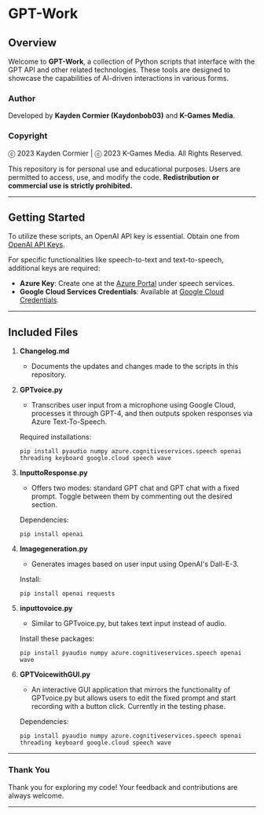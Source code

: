 # GPT-Work

## Overview

Welcome to **GPT-Work**, a collection of Python scripts that interface with the GPT API and other related technologies. These tools are designed to showcase the capabilities of AI-driven interactions in various forms.

### Author

Developed by **Kayden Cormier (Kaydonbob03)** and **K-Games Media**.

### Copyright

ⓒ 2023 Kayden Cormier | ⓒ 2023 K-Games Media. All Rights Reserved.

This repository is for personal use and educational purposes. Users are permitted to access, use, and modify the code. **Redistribution or commercial use is strictly prohibited.**

---

## Getting Started

To utilize these scripts, an OpenAI API key is essential. Obtain one from [OpenAI API Keys](https://platform.openai.com/account/api-keys).

For specific functionalities like speech-to-text and text-to-speech, additional keys are required:

- **Azure Key**: Create one at the [Azure Portal](https://portal.azure.com/#home) under speech services.
- **Google Cloud Services Credentials**: Available at [Google Cloud Credentials](https://console.cloud.google.com/apis/credentials).

---

## Included Files

1. **Changelog.md**
   - Documents the updates and changes made to the scripts in this repository.

2. **GPTvoice.py**
   - Transcribes user input from a microphone using Google Cloud, processes it through GPT-4, and then outputs spoken responses via Azure Text-To-Speech.

   Required installations:
   ```shell
   pip install pyaudio numpy azure.cognitiveservices.speech openai threading keyboard google.cloud speech wave
   ```

3. **InputtoResponse.py**
   - Offers two modes: standard GPT chat and GPT chat with a fixed prompt. Toggle between them by commenting out the desired section.

   Dependencies:
   ```shell
   pip install openai
   ```

4. **Imagegeneration.py**
   - Generates images based on user input using OpenAI's Dall-E-3.

   Install:
   ```shell
   pip install openai requests
   ```

5. **inputtovoice.py**
   - Similar to GPTvoice.py, but takes text input instead of audio.

   Install these packages:
   ```shell
   pip install pyaudio numpy azure.cognitiveservices.speech openai wave
   ```

6. **GPTVoicewithGUI.py**
   - An interactive GUI application that mirrors the functionality of GPTvoice.py but allows users to edit the fixed prompt and start recording with a button click. Currently in the testing phase.

   Dependencies:
   ```shell
   pip install pyaudio numpy azure.cognitiveservices.speech openai threading keyboard google.cloud speech wave
   ```

---

### Thank You

Thank you for exploring my code! Your feedback and contributions are always welcome.

---
